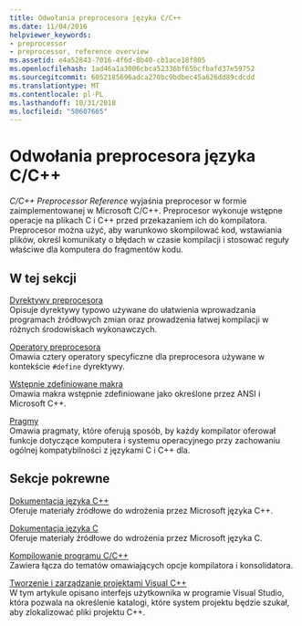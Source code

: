 ```yaml
---
title: Odwołania preprocesora języka C/C++
ms.date: 11/04/2016
helpviewer_keywords:
- preprocessor
- preprocessor, reference overview
ms.assetid: e4a52843-7016-4f6d-8b40-cb1ace18f805
ms.openlocfilehash: 1ad46a1a3006cbca52336bf65bcfbafd37e59752
ms.sourcegitcommit: 6052185696adca270bc9bdbec45a626dd89cdcdd
ms.translationtype: MT
ms.contentlocale: pl-PL
ms.lasthandoff: 10/31/2018
ms.locfileid: "50607665"
---
```

# <a name="cc-preprocessor-reference"></a>Odwołania preprocesora języka C/C++
*C/C++ Preprocessor Reference* wyjaśnia preprocesor w formie zaimplementowanej w Microsoft C/C++. Preprocesor wykonuje wstępne operacje na plikach C i C++ przed przekazaniem ich do kompilatora. Preprocesor można użyć, aby warunkowo skompilować kod, wstawiania plików, określ komunikaty o błędach w czasie kompilacji i stosować reguły właściwe dla komputera do fragmentów kodu.

## <a name="in-this-section"></a>W tej sekcji

[Dyrektywy preprocesora](../preprocessor/preprocessor-directives.md)<br/>
Opisuje dyrektywy typowo używane do ułatwienia wprowadzania programach źródłowych zmian oraz prowadzenia łatwej kompilacji w różnych środowiskach wykonawczych.

[Operatory preprocesora](../preprocessor/preprocessor-operators.md)<br/>
Omawia cztery operatory specyficzne dla preprocesora używane w kontekście `#define` dyrektywy.

[Wstępnie zdefiniowane makra](../preprocessor/predefined-macros.md)<br/>
Omawia makra wstępnie zdefiniowane jako określone przez ANSI i Microsoft C++.

[Pragmy](../preprocessor/pragma-directives-and-the-pragma-keyword.md)<br/>
Omawia pragmaty, które oferują sposób, by każdy kompilator oferował funkcje dotyczące komputera i systemu operacyjnego przy zachowaniu ogólnej kompatybilności z językami C i C++ dla.

## <a name="related-sections"></a>Sekcje pokrewne

[Dokumentacja języka C++](../cpp/cpp-language-reference.md)<br/>
Oferuje materiały źródłowe do wdrożenia przez Microsoft języka C++.

[Dokumentacja języka C](../c-language/c-language-reference.md)<br/>
Oferuje materiały źródłowe do wdrożenia przez Microsoft języka C.

[Kompilowanie programu C/C++](../build/reference/c-cpp-building-reference.md)<br/>
Zawiera łącza do tematów omawiających opcje kompilatora i konsolidatora.

[Tworzenie i zarządzanie projektami Visual C++](../ide/creating-and-managing-visual-cpp-projects.md)<br/>
W tym artykule opisano interfejs użytkownika w programie Visual Studio, która pozwala na określenie katalogi, które system projektu będzie szukał, aby zlokalizować pliki projektu C++.